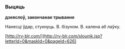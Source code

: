 ### Выцяць
**дзеяслоў, закончанае трыванне**

Нанесці ўдар, стукнуць. В. бізуном. В. калена аб лаўку.

<a rel="author">[http://rv-blr.com/](http://rv-blr.com/slounik.jsp?letterId=0&maskId=0&pageId=626)</a>

